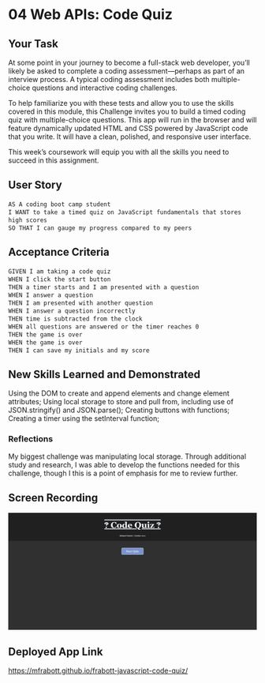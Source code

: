 # 04 Web APIs: Code Quiz

## Your Task

At some point in your journey to become a full-stack web developer, you’ll likely be asked to complete a coding assessment&mdash;perhaps as part of an interview process. A typical coding assessment includes both multiple-choice questions and interactive coding challenges. 

To help familiarize you with these tests and allow you to use the skills covered in this module, this Challenge invites you to build a timed coding quiz with multiple-choice questions. This app will run in the browser and will feature dynamically updated HTML and CSS powered by JavaScript code that you write. It will have a clean, polished, and responsive user interface. 

This week’s coursework will equip you with all the skills you need to succeed in this assignment.

## User Story

```
AS A coding boot camp student
I WANT to take a timed quiz on JavaScript fundamentals that stores high scores
SO THAT I can gauge my progress compared to my peers
```

## Acceptance Criteria

```
GIVEN I am taking a code quiz
WHEN I click the start button
THEN a timer starts and I am presented with a question
WHEN I answer a question
THEN I am presented with another question
WHEN I answer a question incorrectly
THEN time is subtracted from the clock
WHEN all questions are answered or the timer reaches 0
THEN the game is over
WHEN the game is over
THEN I can save my initials and my score
```

## New Skills Learned and Demonstrated 

Using the DOM to create and append elements and change element attributes;
Using local storage to store and pull from, including use of JSON.stringify() and JSON.parse();
Creating buttons with functions;
Creating a timer using the setInterval function;

### Reflections

My biggest challenge was manipulating local storage. Through additional study and research, I was able to develop the functions needed for this challenge, though I this is a point of emphasis for me to review further.

## Screen Recording

![Deployed Code Quiz screen record](./assets/images/Code%20Quiz!%20(1).gif)

## Deployed App Link

https://mfrabott.github.io/frabott-javascript-code-quiz/